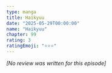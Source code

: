 ```yaml
---
type: manga
title: Haikyuu
date: "2025-05-29T00:00:00"
name: "Haikyuu"
chapter: 99
rating: 3
ratingEmoji: "⭐️⭐️⭐️"
---
```


_[No review was written for this episode]_